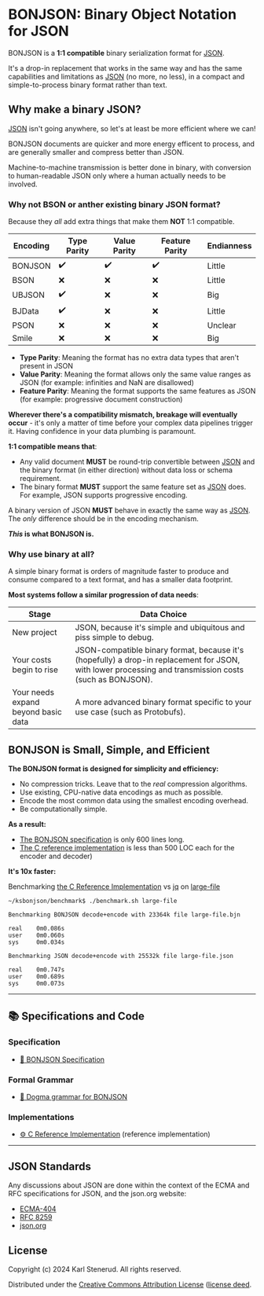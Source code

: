 BONJSON: Binary Object Notation for JSON
========================================

BONJSON is a **1:1 compatible** binary serialization format for [JSON](#json-standards).

It's a drop-in replacement that works in the same way and has the same capabilities and limitations as [JSON](#json-standards) (no more, no less), in a compact and simple-to-process binary format rather than text.



Why make a binary JSON?
-----------------------

[JSON](#json-standards) isn't going anywhere, so let's at least be more efficient where we can!

BONJSON documents are quicker and more energy efficent to process, and are generally smaller and compress better than JSON.

Machine-to-machine transmission is better done in binary, with conversion to human-readable JSON only where a human actually needs to be involved.


### Why not BSON or anther existing binary JSON format?

Because they _all_ add extra things that make them **NOT** 1:1 compatible.

| Encoding | Type Parity | Value Parity | Feature Parity | Endianness |
| -------- | ----------- | ------------ | -------------- | ---------- |
| BONJSON  |      ✔️      |      ✔️       |        ✔️       |   Little   |
| BSON     |      ❌     |      ❌      |        ❌      |   Little   |
| UBJSON   |      ✔️      |      ❌      |        ❌      |   Big      |
| BJData   |      ✔️      |      ❌      |        ❌      |   Little   |
| PSON     |      ❌     |      ❌      |        ❌      |   Unclear  |
| Smile    |      ❌     |      ❌      |        ❌      |   Big      |

* **Type Parity**: Meaning the format has no extra data types that aren't present in JSON
* **Value Parity**: Meaning the format allows only the same value ranges as JSON (for example: infinities and NaN are disallowed)
* **Feature Parity**: Meaning the format supports the same features as JSON (for example: progressive document construction)

**Wherever there's a compatibility mismatch, breakage will eventually occur** - it's only a matter of time before your complex data pipelines trigger it. Having confidence in your data plumbing is paramount.

**1:1 compatible means that**:

 * Any valid document **MUST** be round-trip convertible between [JSON](#json-standards) and the binary format (in either direction) without data loss or schema requirement.
 * The binary format **MUST** support the same feature set as [JSON](#json-standards) does. For example, JSON supports progressive encoding.

A binary version of JSON **MUST** behave in exactly the same way as [JSON](#json-standards). The _only_ difference should be in the encoding mechanism.

**_This_ is what BONJSON is.**


### Why use binary at all?

A simple binary format is orders of magnitude faster to produce and consume compared to a text format, and has a smaller data footprint.

**Most systems follow a similar progression of data needs**:

| Stage                               | Data Choice                                                        |
| ----------------------------------- | ------------------------------------------------------------------ |
| New project                         | JSON, because it's simple and ubiquitous and piss simple to debug. |
| Your costs begin to rise            | JSON-compatible binary format, because it's (hopefully) a drop-in replacement for JSON, with lower processing and transmission costs (such as BONJSON). |
| Your needs expand beyond basic data | A more advanced binary format specific to your use case (such as Protobufs). |



BONJSON is Small, Simple, and Efficient
---------------------------------------

**The BONJSON format is designed for simplicity and efficiency:**

 * No compression tricks. Leave that to the _real_ compression algorithms.
 * Use existing, CPU-native data encodings as much as possible.
 * Encode the most common data using the smallest encoding overhead.
 * Be computationally simple.

**As a result:**

 * [The BONJSON specification](bonjson.md) is only 600 lines long.
 * [The C reference implementation](https://github.com/kstenerud/ksbonjson) is less than 500 LOC each for the encoder and decoder)

**It's 10x faster:**

Benchmarking [the C Reference Implementation](https://github.com/kstenerud/ksbonjson) vs [jq](https://github.com/jqlang/jq) on [large-file](https://github.com/json-iterator/test-data/blob/master/large-file.json)

    ~/ksbonjson/benchmark$ ./benchmark.sh large-file

    Benchmarking BONJSON decode+encode with 23364k file large-file.bjn

    real    0m0.086s
    user    0m0.060s
    sys     0m0.034s

    Benchmarking JSON decode+encode with 25532k file large-file.json

    real    0m0.747s
    user    0m0.689s
    sys     0m0.073s

-------------------------------------------------------------------------------

📚 Specifications and Code
--------------------------

### Specification

 * [📖 BONJSON Specification](bonjson.md)

### Formal Grammar

 * [🔡 Dogma grammar for BONJSON](bonjson.dogma)

### Implementations

 * [⚙️ C Reference Implementation](https://github.com/kstenerud/ksbonjson) (reference implementation)

-------------------------------------------------------------------------------


JSON Standards
--------------

Any discussions about JSON are done within the context of the ECMA and RFC specifications for JSON, and the json.org website:

 * [ECMA-404](https://ecma-international.org/publications-and-standards/standards/ecma-404/)
 * [RFC 8259](https://www.rfc-editor.org/info/rfc8259)
 * [json.org](https://www.json.org)



License
-------

Copyright (c) 2024 Karl Stenerud. All rights reserved.

Distributed under the [Creative Commons Attribution License](https://creativecommons.org/licenses/by/4.0/legalcode) ([license deed](https://creativecommons.org/licenses/by/4.0).
